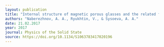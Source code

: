 ```yaml
---
layout: publication
title: "Internal structure of magnetic porous glasses and the related ferroelectric nanocomposites"
authors: "Naberezhnov, A. A., Ryukhtin, V., & Sysoeva, A. A."
date: 21.02.2017
year: 2017
journal: Physics of the Solid State
source: https://doi.org/10.1134/S1063783417020196
---
```

